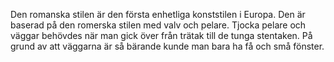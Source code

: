 Den romanska stilen är den första enhetliga konststilen i Europa. Den är baserad på den romerska stilen med valv och pelare. Tjocka pelare och väggar behövdes när man gick över från trätak till de tunga stentaken. På grund av att väggarna är så bärande kunde man bara ha få och små fönster.